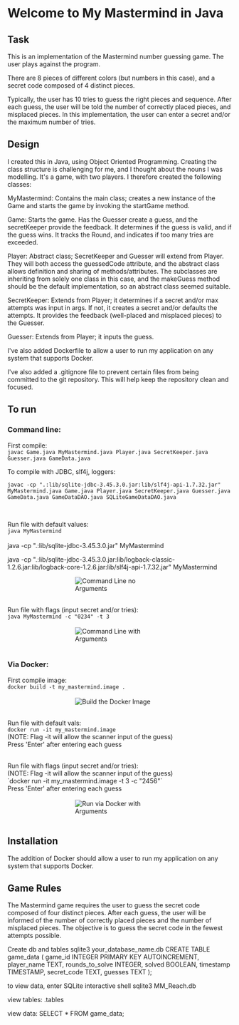 # Welcome to My Mastermind in Java
## Task
This is an implementation of the Mastermind number guessing game. The user plays against the program.

There are 8 pieces of different colors (but numbers in this case), and a secret code composed of 4 distinct pieces.

Typically, the user has 10 tries to guess the right pieces and sequence. After each guess, the user will be told the number of correctly placed pieces, and misplaced pieces. In this implementation, the user can enter a secret and/or the maximum number of tries.


## Design
I created this in Java, using Object Oriented Programming. Creating the class structure is challenging for me, and I thought about the 
nouns I was modelling. It's a game, with two players. I therefore created the following classes:

MyMastermind: Contains the main class; creates a new instance of the Game and starts the game by invoking the startGame method.

Game: Starts the game. Has the Guesser create a guess, and the secretKeeper provide the feedback. It determines if the guess is valid, and if the guess wins. It tracks the Round, and indicates if too many tries are exceeded.

Player: Abstract class; SecretKeeper and Guesser will extend from Player. They will both access the guessedCode attribute, and the abstract class allows definition and sharing of methods/attributes. The subclasses are inheriting from solely one class in this case, and the makeGuess method should be the default implementation, so an abstract class seemed suitable. 

SecretKeeper: Extends from Player; it determines if a secret and/or max attempts was input in args. If not, it creates a secret and/or defaults the attempts. It provides the feedback (well-placed and misplaced pieces) to the Guesser.

Guesser: Extends from Player; it inputs the guess.


I've also added Dockerfile to allow a user to run my application on any system that supports Docker.

I've also added a .gitignore file to prevent certain files from being committed to the git repository. This will help keep the repository clean and focused.


## To run
### Command line:
First compile:</br> `javac Game.java MyMastermind.java Player.java SecretKeeper.java Guesser.java GameData.java` 

To compile with JDBC, slf4j, loggers:


 `javac -cp ".:lib/sqlite-jdbc-3.45.3.0.jar:lib/slf4j-api-1.7.32.jar" MyMastermind.java Game.java Player.java SecretKeeper.java Guesser.java GameData.java GameDataDAO.java SQLiteGameDataDAO.java`

</br>

Run file with default values:</br> `java MyMastermind`</br>
 </br>
 java -cp ".:lib/sqlite-jdbc-3.45.3.0.jar" MyMastermind

 java -cp ".:lib/sqlite-jdbc-3.45.3.0.jar:lib/logback-classic-1.2.6.jar:lib/logback-core-1.2.6.jar:lib/slf4j-api-1.7.32.jar" MyMastermind


<img 
src="./ScreenCaps/CLInoArgs.png"
alt="Command Line no Arguments" 
title="CLI no Args"
style="display: block; margin: 0 auto; max-width: 200px">
</br>

Run file with flags (input secret and/or tries):</br> `java MyMastermind -c "0234" -t 3`</br>
 </br>
<img 
src="./ScreenCaps/CLIwithArgs.png"
alt="Command Line with Arguments" 
title="CLI with Args"
style="display: block; margin: 0 auto; max-width: 200px">
</br>

### Via Docker:
First compile image:</br> `docker build -t my_mastermind.image .` </br>
 </br>
<img 
src="./ScreenCaps/DockerBuildImage.png"
alt="Build the Docker Image" 
title="Build Docker Image"
style="display: block; margin: 0 auto; max-width: 200px">
</br>




Run file with default vals:</br> `docker run -it my_mastermind.image` </br>
(NOTE: Flag -it will allow the scanner input of the guess) </br>
Press 'Enter' after entering each guess </br>

</br>
Run file with flags (input secret and/or tries):</br>
(NOTE: Flag -it will allow the scanner input of the guess) </br>
 `docker run -it my_mastermind.image -t 3 -c "2456"` </br>
Press 'Enter' after entering each guess </br>
 </br>
<img 
src="./ScreenCaps/DockerRunwithArgs.png"
alt="Run via Docker with Arguments" 
title="Docker Run with Args"
style="display: block; margin: 0 auto; max-width: 200px">
</br>


## Installation
The addition of Docker should allow a user to run my application on any system that supports Docker.

## Game Rules
The Mastermind game requires the user to guess the secret code composed of four distinct pieces. After each guess, the user will be informed of the number of correctly placed pieces and the number of misplaced pieces. The objective is to guess the secret code in the fewest attempts possible.



Create db and tables
sqlite3 your_database_name.db
CREATE TABLE game_data (
    game_id INTEGER PRIMARY KEY AUTOINCREMENT,
    player_name TEXT,
    rounds_to_solve INTEGER,
    solved BOOLEAN,
    timestamp TIMESTAMP,
    secret_code TEXT,
    guesses TEXT
);

to view data,
enter SQLite interactive shell
sqlite3 MM_Reach.db

view tables:
.tables

view data:
SELECT * FROM game_data;

